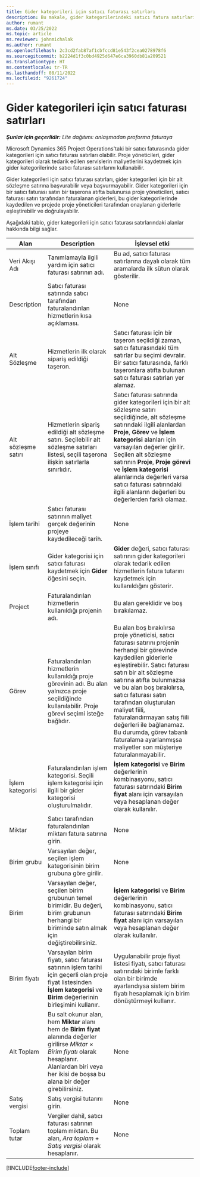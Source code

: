 ```yaml
---
title: Gider kategorileri için satıcı faturası satırları
description: Bu makale, gider kategorilerindeki satıcı fatura satırlarının nasıl kaydedileceğini açıklar.
author: rumant
ms.date: 03/25/2022
ms.topic: article
ms.reviewer: johnmichalak
ms.author: rumant
ms.openlocfilehash: 2c3cd2fab87af1cbfccd81e543f2cea0278978f6
ms.sourcegitcommit: b2224d1f3c0bd4925d647e6ca3960db81a209521
ms.translationtype: HT
ms.contentlocale: tr-TR
ms.lasthandoff: 08/11/2022
ms.locfileid: "9261724"
---
```

# <a name="vendor-invoice-lines-for-expense-categories"></a>Gider kategorileri için satıcı faturası satırları

_**Şunlar için geçerlidir:** Lite dağıtımı: anlaşmadan proforma faturaya_

Microsoft Dynamics 365 Project Operations'taki bir satıcı faturasında gider kategorileri için satıcı faturası satırları olabilir. Proje yöneticileri, gider kategorileri olarak tedarik edilen servislerin maliyetlerini kaydetmek için gider kategorilerinde satıcı faturası satırlarını kullanabilir.

Gider kategorileri için satıcı faturası satırları, gider kategorileri için bir alt sözleşme satırına başvurabilir veya başvurmayabilir. Gider kategorileri için bir satıcı faturası satırı bir taşerona atıfta bulunursa proje yöneticileri, satıcı faturası satırı tarafından faturalanan giderleri, bu gider kategorilerinde kaydedilen ve projede proje yöneticileri tarafından onaylanan giderlerle eşleştirebilir ve doğrulayabilir.

Aşağıdaki tablo, gider kategorileri için satıcı faturası satırlarındaki alanlar hakkında bilgi sağlar.

| Alan | Description | İşlevsel etki |
| --- | --- | --- |
| Veri Akışı Adı | Tanımlamayla ilgili yardım için satıcı faturası satırının adı. | Bu ad, satıcı faturası satırlarına dayalı olarak tüm aramalarda ilk sütun olarak gösterilir. |
| Description | Satıcı faturası satırında satıcı tarafından faturalandırılan hizmetlerin kısa açıklaması. | None |
| Alt Sözleşme | Hizmetlerin ilk olarak sipariş edildiği taşeron. | Satıcı faturası için bir taşeron seçildiği zaman, satıcı faturasındaki tüm satırlar bu seçimi devralır. Bir satıcı faturasında, farklı taşeronlara atıfta bulunan satıcı faturası satırları yer alamaz. |
| Alt sözleşme satırı | Hizmetlerin sipariş edildiği alt sözleşme satırı. Seçilebilir alt sözleşme satırları listesi, seçili taşerona ilişkin satırlarla sınırlıdır. | Satıcı faturası satırında gider kategorileri için bir alt sözleşme satırı seçildiğinde, alt sözleşme satırındaki ilgili alanlardan **Proje**, **Görev** ve **İşlem kategorisi** alanları için varsayılan değerler girilir. Seçilen alt sözleşme satırının **Proje**, **Proje görevi** ve **İşlem kategorisi** alanlarında değerleri varsa satıcı faturası satırındaki ilgili alanların değerleri bu değerlerden farklı olamaz. |
| İşlem tarihi | Satıcı faturası satırının maliyet gerçek değerinin projeye kaydedileceği tarih. |None |
| İşlem sınıfı | Gider kategorisi için satıcı faturası kaydetmek için **Gider** öğesini seçin. | **Gider** değeri, satıcı faturası satırının gider kategorileri olarak tedarik edilen hizmetlerin fatura tutarını kaydetmek için kullanıldığını gösterir. |
| Project | Faturalandırılan hizmetlerin kullanıldığı projenin adı. | Bu alan gereklidir ve boş bırakılamaz. |
| Görev | Faturalandırılan hizmetlerin kullanıldığı proje görevinin adı. Bu alan yalnızca proje seçildiğinde kullanılabilir. Proje görevi seçimi isteğe bağlıdır. | Bu alan boş bırakılırsa proje yöneticisi, satıcı faturası satırını projenin herhangi bir görevinde kaydedilen giderlerle eşleştirebilir. Satıcı faturası satırı bir alt sözleşme satırına atıfta bulunmazsa ve bu alan boş bırakılırsa, satıcı faturası satırı tarafından oluşturulan maliyet fiili, faturalandırmayan satış fiili değerleri ile bağlanamaz. Bu durumda, görev tabanlı faturalama ayarlanmışsa maliyetler son müşteriye faturalanmayabilir. |
| İşlem kategorisi | Faturalandırılan işlem kategorisi. Seçili işlem kategorisi için ilgili bir gider kategorisi oluşturulmalıdır. | **İşlem kategorisi** ve **Birim** değerlerinin kombinasyonu, satıcı faturası satırındaki **Birim fiyat** alanı için varsayılan veya hesaplanan değer olarak kullanılır. |
| Miktar | Satıcı tarafından faturalandırılan miktarı fatura satırına girin. |None|
| Birim grubu | Varsayılan değer, seçilen işlem kategorisinin birim grubuna göre girilir. | None |
| Birim | Varsayılan değer, seçilen birim grubunun temel birimidir. Bu değeri, birim grubunun herhangi bir biriminde satın almak için değiştirebilirsiniz. | **İşlem kategorisi** ve **Birim** değerlerinin kombinasyonu, satıcı faturası satırındaki **Birim fiyat** alanı için varsayılan veya hesaplanan değer olarak kullanılır. |
| Birim fiyatı | Varsayılan birim fiyatı, satıcı faturası satırının işlem tarihi için geçerli olan proje fiyat listesinden **İşlem kategorisi** ve **Birim** değerlerinin birleşimini kullanır. | Uygulanabilir proje fiyat listesi fiyatı, satıcı faturası satırındaki birimle farklı olan bir birimde ayarlandıysa sistem birim fiyatı hesaplamak için birim dönüştürmeyi kullanır. |
| Alt Toplam | Bu salt okunur alan, hem **Miktar** alanı hem de **Birim fiyat** alanında değerler girilirse *Miktar* &times; *Birim fiyatı* olarak hesaplanır. Alanlardan biri veya her ikisi de boşsa bu alana bir değer girebilirsiniz.| None |
| Satış vergisi | Satış vergisi tutarını girin. | None |
| Toplam tutar | Vergiler dahil, satıcı faturası satırının toplam miktarı. Bu alan, *Ara toplam* + *Satış vergisi* olarak hesaplanır. | None |

[!INCLUDE[footer-include](../../includes/footer-banner.md)]

